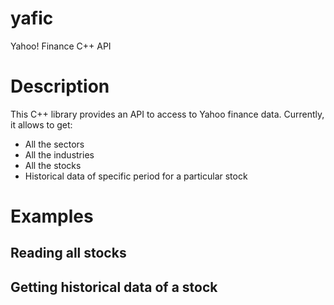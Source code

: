 yafic
=====

Yahoo! Finance C++ API

# Description

This C++ library provides an API to access to Yahoo finance data. Currently, it allows to get:
- All the sectors 
- All the industries
- All the stocks
- Historical data of specific period for a particular stock

# Examples

## Reading all stocks

## Getting historical data of a stock


